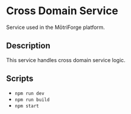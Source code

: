 # Cross Domain Service

Service used in the MōtriForge platform.

## Description

This service handles cross domain service logic.

## Scripts
- `npm run dev`
- `npm run build`
- `npm start`
